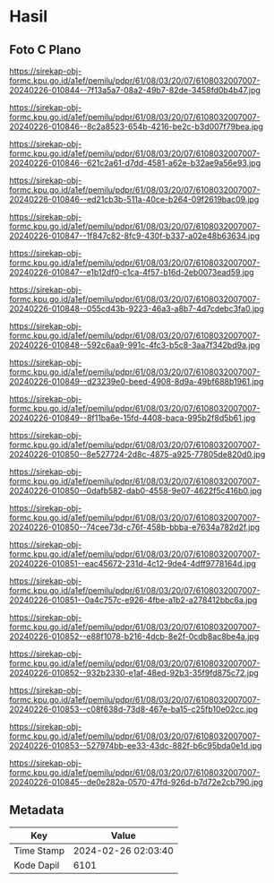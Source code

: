 # Hasil

## Foto C Plano

https://sirekap-obj-formc.kpu.go.id/a1ef/pemilu/pdpr/61/08/03/20/07/6108032007007-20240226-010844--7f13a5a7-08a2-49b7-82de-3458fd0b4b47.jpg

https://sirekap-obj-formc.kpu.go.id/a1ef/pemilu/pdpr/61/08/03/20/07/6108032007007-20240226-010846--8c2a8523-654b-4216-be2c-b3d007f79bea.jpg

https://sirekap-obj-formc.kpu.go.id/a1ef/pemilu/pdpr/61/08/03/20/07/6108032007007-20240226-010846--621c2a61-d7dd-4581-a62e-b32ae9a56e93.jpg

https://sirekap-obj-formc.kpu.go.id/a1ef/pemilu/pdpr/61/08/03/20/07/6108032007007-20240226-010846--ed21cb3b-511a-40ce-b264-09f2619bac09.jpg

https://sirekap-obj-formc.kpu.go.id/a1ef/pemilu/pdpr/61/08/03/20/07/6108032007007-20240226-010847--1f847c82-8fc9-430f-b337-a02e48b63634.jpg

https://sirekap-obj-formc.kpu.go.id/a1ef/pemilu/pdpr/61/08/03/20/07/6108032007007-20240226-010847--e1b12df0-c1ca-4f57-b16d-2eb0073ead59.jpg

https://sirekap-obj-formc.kpu.go.id/a1ef/pemilu/pdpr/61/08/03/20/07/6108032007007-20240226-010848--055cd43b-9223-46a3-a8b7-4d7cdebc3fa0.jpg

https://sirekap-obj-formc.kpu.go.id/a1ef/pemilu/pdpr/61/08/03/20/07/6108032007007-20240226-010848--592c6aa9-991c-4fc3-b5c8-3aa7f342bd9a.jpg

https://sirekap-obj-formc.kpu.go.id/a1ef/pemilu/pdpr/61/08/03/20/07/6108032007007-20240226-010849--d23239e0-beed-4908-8d9a-49bf688b1961.jpg

https://sirekap-obj-formc.kpu.go.id/a1ef/pemilu/pdpr/61/08/03/20/07/6108032007007-20240226-010849--8f11ba6e-15fd-4408-baca-995b2f8d5b61.jpg

https://sirekap-obj-formc.kpu.go.id/a1ef/pemilu/pdpr/61/08/03/20/07/6108032007007-20240226-010850--8e527724-2d8c-4875-a925-77805de820d0.jpg

https://sirekap-obj-formc.kpu.go.id/a1ef/pemilu/pdpr/61/08/03/20/07/6108032007007-20240226-010850--0dafb582-dab0-4558-9e07-4622f5c416b0.jpg

https://sirekap-obj-formc.kpu.go.id/a1ef/pemilu/pdpr/61/08/03/20/07/6108032007007-20240226-010850--74cee73d-c76f-458b-bbba-e7634a782d2f.jpg

https://sirekap-obj-formc.kpu.go.id/a1ef/pemilu/pdpr/61/08/03/20/07/6108032007007-20240226-010851--eac45672-231d-4c12-9de4-4dff9778164d.jpg

https://sirekap-obj-formc.kpu.go.id/a1ef/pemilu/pdpr/61/08/03/20/07/6108032007007-20240226-010851--0a4c757c-e926-4fbe-a1b2-a278412bbc6a.jpg

https://sirekap-obj-formc.kpu.go.id/a1ef/pemilu/pdpr/61/08/03/20/07/6108032007007-20240226-010852--e88f1078-b216-4dcb-8e2f-0cdb8ac8be4a.jpg

https://sirekap-obj-formc.kpu.go.id/a1ef/pemilu/pdpr/61/08/03/20/07/6108032007007-20240226-010852--932b2330-e1af-48ed-92b3-35f9fd875c72.jpg

https://sirekap-obj-formc.kpu.go.id/a1ef/pemilu/pdpr/61/08/03/20/07/6108032007007-20240226-010853--c08f638d-73d8-467e-ba15-c25fb10e02cc.jpg

https://sirekap-obj-formc.kpu.go.id/a1ef/pemilu/pdpr/61/08/03/20/07/6108032007007-20240226-010853--527974bb-ee33-43dc-882f-b6c95bda0e1d.jpg

https://sirekap-obj-formc.kpu.go.id/a1ef/pemilu/pdpr/61/08/03/20/07/6108032007007-20240226-010845--de0e282a-0570-47fd-926d-b7d72e2cb790.jpg


## Metadata

| Key        | Value               |
| ---------- | ------------------- |
| Time Stamp | 2024-02-26 02:03:40 |
| Kode Dapil | 6101                |



